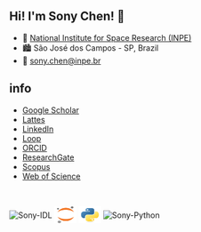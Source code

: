 ## Hi! I'm Sony Chen! 👋

- 🏢 [National Institute for Space Research (INPE)](https://www.gov.br/inpe/pt-br)
- 🏙 São José dos Campos - SP, Brazil
- 📧 sony.chen@inpe.br
<!--
- 📞 +55 (12) 3208-7155
-->
  
## info

- [Google Scholar](https://scholar.google.com.br/citations?user=863GZT8AAAAJ&hl=pt-BR)
- [Lattes](http://lattes.cnpq.br/0978954754409584)
- [LinkedIn](https://www.linkedin.com/in/sony-su-chen-ab92b796/)
- [Loop](https://loop.frontiersin.org/people/1871569/overview)
- [ORCID](http://orcid.org/0000-0001-6307-7484)
- [ResearchGate](https://www.researchgate.net/profile/Sony_Chen)
- [Scopus](https://www.scopus.com/authid/detail.uri?authorId=56591622000)
- [Web of Science](https://www.webofscience.com/wos/author/record/277026)

##

<div style="display: inline_block"><br>
  <img align="center" alt="Sony-IDL" height="30" width="30" src="https://kuravih.gallerycdn.vsassets.io/extensions/kuravih/vscode-idl/0.1.2/1550355019862/Microsoft.VisualStudio.Services.Icons.Default">
  <img align="center" alt="Sony-LaTeXr" height="30" width="40" src="https://raw.githubusercontent.com/devicons/devicon/master/icons/jupyter/jupyter-original.svg">
  <img align="center" alt="Sony-Python" height="30" width="40" src="https://raw.githubusercontent.com/devicons/devicon/master/icons/python/python-original.svg">
  <img align="center" alt="Sony-Python" height="13.3" width="32" src="https://upload.wikimedia.org/wikipedia/commons/9/92/LaTeX_logo.svg">  
</div>
